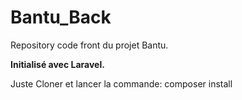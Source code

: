 # Bantu_Back

Repository code front du projet Bantu.

**Initialisé avec Laravel.**

Juste Cloner et lancer la commande:
composer install
